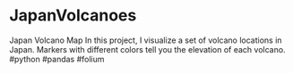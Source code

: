 # JapanVolcanoes
Japan Volcano Map
In this project, I visualize a set of volcano locations in Japan. Markers with different colors tell you the elevation of each volcano. 
#python  #pandas  #folium
